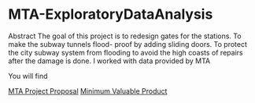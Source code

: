 # MTA-ExploratoryDataAnalysis
Abstract
The goal of this project is to redesign gates for the stations. To make the subway tunnels flood-
proof by adding sliding doors. To protect the city subway system from flooding to avoid the high
coasts of repairs after the damage is done. I worked with data provided by MTA

You will find 

[MTA Project Proposal](https://github.com/Rawanawh/MTA-ExploratoryDataAnalysis/blob/main/project%20proposal%20.pdf)
[Minimum Valuable Product](https://github.com/Rawanawh/MTA-ExploratoryDataAnalysis/blob/main/MVP%20project.pdf)
